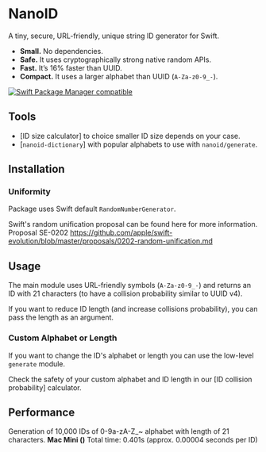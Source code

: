 # NanoID

A tiny, secure, URL-friendly, unique string ID generator for Swift.

* **Small.** No dependencies.
* **Safe.** It uses cryptographically strong native random APIs.
* **Fast.** It’s 16% faster than UUID.
* **Compact.** It uses a larger alphabet than UUID (`A-Za-z0-9_-`).

[![Swift Package Manager compatible](https://img.shields.io/badge/Swift%20Package%20Manager-compatible-brightgreen.svg)](https://github.com/apple/swift-package-manager)

## Tools

* [ID size calculator] to choice smaller ID size depends on your case.
* [`nanoid-dictionary`] with popular alphabets to use with `nanoid/generate`.

## Installation

### Uniformity
Package uses Swift default `RandomNumberGenerator`.

Swift's random unification proposal can be found here for more information.
Proposal SE-0202 https://github.com/apple/swift-evolution/blob/master/proposals/0202-random-unification.md

## Usage

The main module uses URL-friendly symbols (`A-Za-z0-9_-`) and returns an ID
with 21 characters (to have a collision probability similar to UUID v4).

If you want to reduce ID length (and increase collisions probability),
you can pass the length as an argument.

### Custom Alphabet or Length

If you want to change the ID's alphabet or length
you can use the low-level `generate` module.

Check the safety of your custom alphabet and ID length
in our [ID collision probability] calculator.

## Performance

Generation of 10,000 IDs of 0-9a-zA-Z_~ alphabet with length of 21 characters.
**Mac Mini ()**
Total time: 0.401s (approx. 0.00004 seconds per ID)


